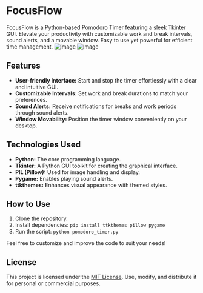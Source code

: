
# FocusFlow

FocusFlow is a Python-based Pomodoro Timer featuring a sleek Tkinter GUI. Elevate your productivity with customizable work and break intervals, sound alerts, and a movable window. Easy to use yet powerful for efficient time management.
![image](https://github.com/MUHAMMEDHAFEEZ/FocusFlow/assets/125500179/492ae120-7aad-4025-a5ce-a00319d56cd6) ![image](https://github.com/MUHAMMEDHAFEEZ/FocusFlow/assets/125500179/263f7d44-3162-4b7d-ab21-54b5dc78d354)


## Features

- **User-friendly Interface:** Start and stop the timer effortlessly with a clear and intuitive GUI.
- **Customizable Intervals:** Set work and break durations to match your preferences.
- **Sound Alerts:** Receive notifications for breaks and work periods through sound alerts.
- **Window Movability:** Position the timer window conveniently on your desktop.

## Technologies Used

- **Python:** The core programming language.
- **Tkinter:** A Python GUI toolkit for creating the graphical interface.
- **PIL (Pillow):** Used for image handling and display.
- **Pygame:** Enables playing sound alerts.
- **ttkthemes:** Enhances visual appearance with themed styles.

## How to Use

1. Clone the repository.
2. Install dependencies: `pip install ttkthemes pillow pygame`
3. Run the script: `python pomodoro_timer.py`

Feel free to customize and improve the code to suit your needs!

## License

This project is licensed under the [MIT License](https://github.com/MUHAMMEDHAFEEZ/FocusFlow/blob/main/LICENSE). Use, modify, and distribute it for personal or commercial purposes.
